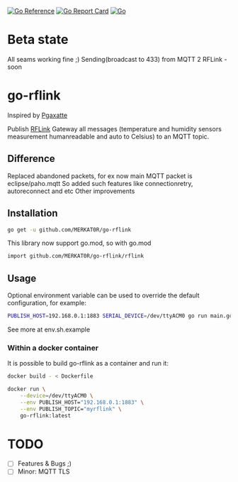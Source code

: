 [![Go Reference](https://pkg.go.dev/badge/github.com/MERKAT0R/go-rflink/rflink.svg)](https://pkg.go.dev/github.com/MERKAT0R/go-rflink/rflink)
[![Go Report Card](https://goreportcard.com/badge/github.com/MERKAT0R/go-rflink)](https://goreportcard.com/report/github.com/MERKAT0R/go-rflink)
[![Go](https://github.com/MERKAT0R/go-RFLink/actions/workflows/go.yml/badge.svg)](https://github.com/MERKAT0R/go-RFLink/actions/workflows/go.yml)

# Beta state
All seams working fine ;)
Sending(broadcast to 433) from MQTT 2 RFLink - soon
# go-rflink

Inspired by [Pgaxatte](https://github.com/pgaxatte/go-rflink/)

Publish [RFLink](https://www.rflink.nl/) Gateway all messages (temperature and humidity sensors measurement humanreadable and auto to Celsius) to an MQTT topic.

## Difference

Replaced abandoned packets, for ex now main MQTT packet is eclipse/paho.mqtt
So added such features like connectionretry, autoreconnect and etc
Other improvements

## Installation

```bash
go get -u github.com/MERKAT0R/go-rflink
```

This library now support go.mod, so with go.mod

```bash
import github.com/MERKAT0R/go-rflink/rflink
```

## Usage

Optional environment variable can be used to override the default configuration, for example:

```bash
PUBLISH_HOST=192.168.0.1:1883 SERIAL_DEVICE=/dev/ttyACM0 go run main.go
```

See more at env.sh.example

### Within a docker container

It is possible to build go-rflink as a container and run it:

```bash
docker build - < Dockerfile

docker run \
    --device=/dev/ttyACM0 \
    --env PUBLISH_HOST="192.168.0.1:1883" \
    --env PUBLISH_TOPIC="myrflink" \
    go-rflink:latest
```

# TODO

- [ ] Features & Bugs ;)
- [ ] Minor: MQTT TLS
